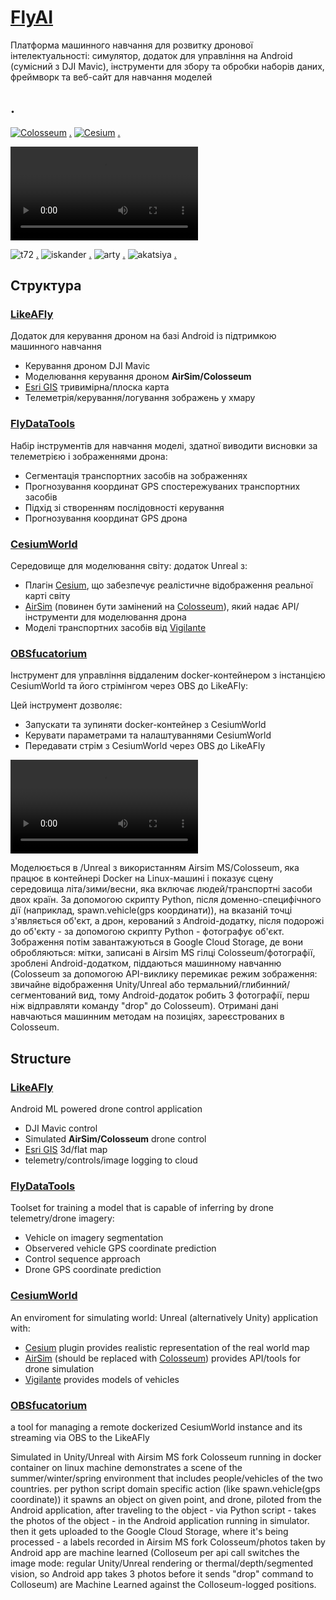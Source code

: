 # [FlyAI](https://github.com/Kyiv2023/FlyAI) 

Платформа машинного навчання для розвитку дронової інтелектуальності: симулятор, додаток для управління на Android (сумісний з DJI Mavic), інструменти для збору та обробки наборів даних, фреймворк та веб-сайт для навчання моделей

## .



[![Colosseum](http://img.youtube.com/vi/-WfTr1-OBGQ/0.jpg)](http://www.youtube.com/watch?v=-WfTr1-OBGQ "Colosseum") [.](https://microsoft.github.io/AirSim/)
[![Cesium](http://img.youtube.com/vi/TbHCvAo-aGg/0.jpg)](http://www.youtube.com/watch?v=TbHCvAo-aGg "Cesium") [.](https://cesium.com/platform/cesium-for-unreal/)


<video src="https://github.com/Kyiv2023/FlyAI/assets/135607224/cada7d87-b65e-413a-b799-9592c829c3b5" controls="controls" style="max-width: 730px;">
</video>


![t72](https://cdn1.epicgames.com/ue/product/Screenshot/T72bGalleryA011920x1080-1920x1080-3e39ea4ebfe655e334b482fbb0bd173b.png?resize=1&w=400) [.](https://www.unrealengine.com/marketplace/en-US/product/tank-t72b-east)
![iskander](https://cdn1.epicgames.com/ue/product/Screenshot/SRMBISKANDERGalleryA011920x1080-1920x1080-105f4aecb7ee1f1203a9f822403fdb1c.png?resize=1&w=400) [.](https://www.unrealengine.com/marketplace/en-US/product/srmb-iskander-east)
![arty](https://cdn1.epicgames.com/ue/product/Screenshot/D30A01Gallery1920x1080-1920x1080-4b7f91881a6b86bc71fb95408f80285f.png?resize=1&w=400) [.](https://www.unrealengine.com/marketplace/en-US/product/artillery-d-30-122mm-east)
![akatsiya](https://cdn1.epicgames.com/ue/product/Screenshot/AkatsiyaGallery01a1920x1080-1920x1080-7afc49b356f9a598eb8fb658b5316dfb.png?resize=1&w=400)  [.](https://www.unrealengine.com/marketplace/en-US/product/m-1973-152-mm-gun-akatsiya-spa-russia)


## Структура

### [LikeAFly](https://github.com/Kyiv2023/FlyAI/tree/main/LikeAFly)

Додаток для керування дроном на базі Android із підтримкою машинного навчання

 - Керування дроном DJI Mavic
 - Моделювання керування дроном **AirSim/Colosseum**
 - [Esri GIS](https://www.esri.com/) тривимірна/плоска карта
 - Телеметрія/керування/логування зображень у хмару

### [FlyDataTools](https://github.com/Kyiv2023/FlyAI/tree/main/FlyDataTools)

Набір інструментів для навчання моделі, здатної виводити висновки за телеметрією і зображеннями дрона:

 - Сегментація транспортних засобів на зображеннях
 - Прогнозування координат GPS спостережуваних транспортних засобів
 - Підхід зі створенням послідовності керування
 - Прогнозування координат GPS дрона


### [CesiumWorld](https://github.com/Kyiv2023/FlyAI/tree/main/CesiumWorld)

Середовище для моделювання світу: додаток Unreal з:
  - Плагін [Cesium](https://cesium.com/), що забезпечує реалістичне відображення реальної карті світу
  - [AirSim](https://microsoft.github.io/AirSim/) (повинен бути замінений на [Colosseum](https://github.com/CodexLabsLLC/Colosseum)), який надає API/інструменти для моделювання дрона
  - Моделі транспортних засобів від [Vigilante](https://www.unrealengine.com/marketplace/en-US/profile/Vigilante)

### [OBSfucatorium](https://github.com/Kyiv2023/FlyAI/tree/main/OBSfucatorium)

Інструмент для управління віддаленим docker-контейнером з інстанцією CesiumWorld та його стрімінгом через OBS до LikeAFly:

Цей інструмент дозволяє:

- Запускати та зупиняти docker-контейнер з CesiumWorld
- Керувати параметрами та налаштуваннями CesiumWorld
- Передавати стрім з CesiumWorld через OBS до LikeAFly


<video src="https://github.com/Kyiv2023/FlyAI/assets/135607224/656fa92b-ad95-47fe-bfff-30eef73c70df" controls="controls" style="max-width: 730px;">
</video>



Моделюється в /Unreal з використанням Airsim MS/Colosseum, яка працює в контейнері Docker на Linux-машині і показує сцену середовища літа/зими/весни, яка включає людей/транспортні засоби двох країн. За допомогою скрипту Python, після доменно-специфічного дії (наприклад, spawn.vehicle(gps координати)), на вказаній точці з'являється об'єкт, а дрон, керований з Android-додатку, після подорожі до об'єкту - за допомогою скрипту Python - фотографує об'єкт. Зображення потім завантажуються в Google Cloud Storage, де вони обробляються: мітки, записані в Airsim MS гілці Colosseum/фотографії, зроблені Android-додатком, піддаються машинному навчанню (Colosseum за допомогою API-виклику перемикає режим зображення: звичайне відображення Unity/Unreal або термальний/глибинний/сегментований вид, тому Android-додаток робить 3 фотографії, перш ніж відправляти команду "drop" до Colosseum). Отримані дані навчаються машинним методам на позиціях, зареєстрованих в Colosseum.






## Structure

### [LikeAFly](https://github.com/Kyiv2023/FlyAI/tree/main/LikeAFly)

Android ML powered drone control application

 - DJI Mavic control
 - Simulated **AirSim/Colosseum** drone control
 - [Esri GIS](https://www.esri.com/) 3d/flat map
 - telemetry/controls/image logging to cloud

### [FlyDataTools](https://github.com/Kyiv2023/FlyAI/tree/main/FlyDataTools)

Toolset for training a model that is capable of inferring by drone telemetry/drone imagery:

 - Vehicle on imagery segmentation
 - Observered vehicle GPS coordinate prediction
 - Control sequence approach
 - Drone GPS coordinate prediction


### [CesiumWorld](https://github.com/Kyiv2023/FlyAI/tree/main/CesiumWorld)

An enviroment for simulating world: Unreal (alternatively Unity) application with:
  - [Cesium](https://cesium.com/) plugin provides realistic representation of the real world map
  - [AirSim](https://microsoft.github.io/AirSim/) (should be replaced with [Colosseum](https://github.com/CodexLabsLLC/Colosseum)) provides API/tools for drone simulation
  - [Vigilante](https://www.unrealengine.com/marketplace/en-US/profile/Vigilante) provides models of vehicles

### [OBSfucatorium](https://github.com/Kyiv2023/FlyAI/tree/main/OBSfucatorium)

a tool for managing a remote dockerized CesiumWorld instance and its streaming via OBS to the LikeAFly


Simulated in Unity/Unreal with Airsim MS fork Colosseum running in docker container on linux machine demonstrates a scene of the summer/winter/spring environment that includes people/vehicles of the two countries. per python script domain specific action (like spawn.vehicle(gps coordinate)) it spawns an object on given point, and drone, piloted from the Android application, after traveling to the object - via Python script - takes the photos of the object - in the Android application running in simulator. then it gets uploaded to the Google Cloud Storage, where it's being processed - a labels recorded in Airsim MS fork Colosseum/photos taken by Android app are machine learned (Colloseum per api call switches the image mode: regular Unity/Unreal rendering or thermal/depth/segmented vision, so Android app takes 3 photos before it sends "drop" command to Colloseum) are Machine Learned against the Colloseum-logged positions.
